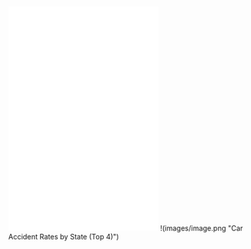 ![alt text](images/choro_map.html "Choropleth Map of Car Accidents by State")
![alt text](images/choro_rates.html "Choropleth Map of Car Accidents per Car by State")
![alt text](images/heat_sc.html "Heat Map of Car Accidents in South Carolina")
!(images/image.png "Car Accident Rates by State (Top 4)")
